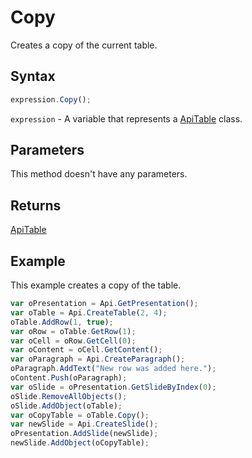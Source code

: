 # Copy

Creates a copy of the current table.

## Syntax

```javascript
expression.Copy();
```

`expression` - A variable that represents a [ApiTable](../ApiTable.md) class.

## Parameters

This method doesn't have any parameters.

## Returns

[ApiTable](../../ApiTable/ApiTable.md)

## Example

This example creates a copy of the table.

```javascript editor-
var oPresentation = Api.GetPresentation();
var oTable = Api.CreateTable(2, 4);
oTable.AddRow(1, true);
var oRow = oTable.GetRow(1);
var oCell = oRow.GetCell(0);
var oContent = oCell.GetContent();
var oParagraph = Api.CreateParagraph();
oParagraph.AddText("New row was added here.");
oContent.Push(oParagraph);
var oSlide = oPresentation.GetSlideByIndex(0);
oSlide.RemoveAllObjects();
oSlide.AddObject(oTable);
var oCopyTable = oTable.Copy();
var newSlide = Api.CreateSlide();
oPresentation.AddSlide(newSlide);
newSlide.AddObject(oCopyTable);
```
